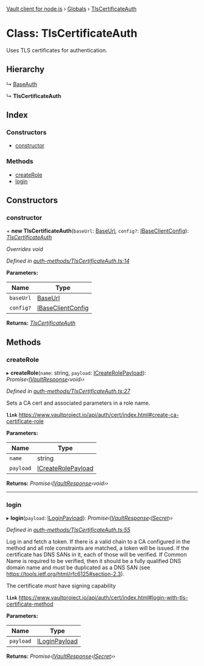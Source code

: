 [Vault client for node.js](../README.md) › [Globals](../globals.md) › [TlsCertificateAuth](tlscertificateauth.md)

# Class: TlsCertificateAuth

Uses TLS certificates for authentication.

## Hierarchy

  ↳ [BaseAuth](baseauth.md)

  ↳ **TlsCertificateAuth**

## Index

### Constructors

* [constructor](tlscertificateauth.md#constructor)

### Methods

* [createRole](tlscertificateauth.md#createrole)
* [login](tlscertificateauth.md#login)

## Constructors

###  constructor

\+ **new TlsCertificateAuth**(`baseUrl`: [BaseUrl](../globals.md#baseurl), `config?`: [IBaseClientConfig](../interfaces/ibaseclientconfig.md)): *[TlsCertificateAuth](tlscertificateauth.md)*

*Overrides void*

*Defined in [auth-methods/TlsCertificateAuth.ts:14](https://github.com/theogravity/vault-tacular/blob/058247d/src/auth-methods/TlsCertificateAuth.ts#L14)*

**Parameters:**

Name | Type |
------ | ------ |
`baseUrl` | [BaseUrl](../globals.md#baseurl) |
`config?` | [IBaseClientConfig](../interfaces/ibaseclientconfig.md) |

**Returns:** *[TlsCertificateAuth](tlscertificateauth.md)*

## Methods

###  createRole

▸ **createRole**(`name`: string, `payload`: [ICreateRolePayload](../globals.md#icreaterolepayload)): *Promise‹[IVaultResponse](../interfaces/ivaultresponse.md)‹void››*

*Defined in [auth-methods/TlsCertificateAuth.ts:27](https://github.com/theogravity/vault-tacular/blob/058247d/src/auth-methods/TlsCertificateAuth.ts#L27)*

Sets a CA cert and associated parameters in a role name.

**`link`** https://www.vaultproject.io/api/auth/cert/index.html#create-ca-certificate-role

**Parameters:**

Name | Type |
------ | ------ |
`name` | string |
`payload` | [ICreateRolePayload](../globals.md#icreaterolepayload) |

**Returns:** *Promise‹[IVaultResponse](../interfaces/ivaultresponse.md)‹void››*

___

###  login

▸ **login**(`payload`: [ILoginPayload](../globals.md#iloginpayload)): *Promise‹[IVaultResponse](../interfaces/ivaultresponse.md)‹[ISecret](../interfaces/isecret.md)››*

*Defined in [auth-methods/TlsCertificateAuth.ts:55](https://github.com/theogravity/vault-tacular/blob/058247d/src/auth-methods/TlsCertificateAuth.ts#L55)*

Log in and fetch a token. If there is a valid chain to a CA configured in the method and all
role constraints are matched, a token will be issued. If the certificate has DNS SANs in it,
each of those will be verified. If Common Name is required to be verified, then it should be
a fully qualified DNS domain name and must be duplicated as a DNS SAN
(see https://tools.ietf.org/html/rfc6125#section-2.3).

The certificate *must* have signing capability

**`link`** https://www.vaultproject.io/api/auth/cert/index.html#login-with-tls-certificate-method

**Parameters:**

Name | Type |
------ | ------ |
`payload` | [ILoginPayload](../globals.md#iloginpayload) |

**Returns:** *Promise‹[IVaultResponse](../interfaces/ivaultresponse.md)‹[ISecret](../interfaces/isecret.md)››*
